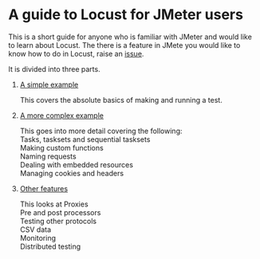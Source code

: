 # A guide to Locust for JMeter users

This is a short guide for anyone who is familiar with JMeter and would like to learn about Locust. The there is a feature in JMete you would like to know how to do in Locust, raise an [issue](https://github.com/howardosborne/locust_for_jmeter_users/issues).

It is divided into three parts.

1. [A simple example](./simple_example.md)

   This covers the absolute basics of making and running a test.

2. [A more complex example](./more_complex_example.md)

   This goes into more detail covering the following:  
   Tasks, tasksets and sequential tasksets  
   Making custom functions  
   Naming requests  
   Dealing with embedded resources  
   Managing cookies and headers  

3. [Other features](./other_features.md)

   This looks at
   Proxies  
   Pre and post processors  
   Testing other protocols  
   CSV data  
   Monitoring  
   Distributed testing